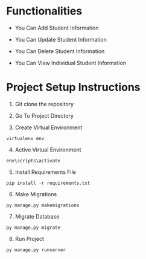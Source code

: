 # Functionalities

- You Can Add Student Information

- You Can Update Student Information

- You Can Delete Student Information

- You Can View Individual Student Information


# Project Setup Instructions
1) Git clone the repository 

2. Go To Project Directory

3. Create Virtual Environment
```
virtualenv env
```
4. Active Virtual Environment
```
env\scripts\activate
```
5. Install Requirements File
```
pip install -r requirements.txt
```
6. Make Migrations
```
py manage.py makemigrations
```
7. Migrate Database
```
py manage.py migrate
```
8. Run Project
```
py manage.py runserver
```